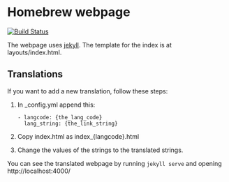 # Homebrew webpage

[![Build Status](https://travis-ci.org/Homebrew/homebrew.github.io.svg?branch=master)](https://travis-ci.org/Homebrew/homebrew.github.io)

The webpage uses [jekyll](https://github.com/mojombo/jekyll). The template for the index is at layouts/index.html.

## Translations
If you want to add a new translation, follow these steps:

1. In _config.yml append this:

	```
	- langcode: {the_lang_code}
	  lang_string: {the_link_string}
	```
2. Copy index.html as index_{langcode}.html
3. Change the values of the strings to the translated strings.

You can see the translated webpage by running `jekyll serve` and opening http://localhost:4000/
